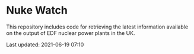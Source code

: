 # Nuke Watch

This repository includes code for retrieving the latest information available on the output of EDF nuclear power plants in the UK.

Last updated: 2021-06-19 07:10